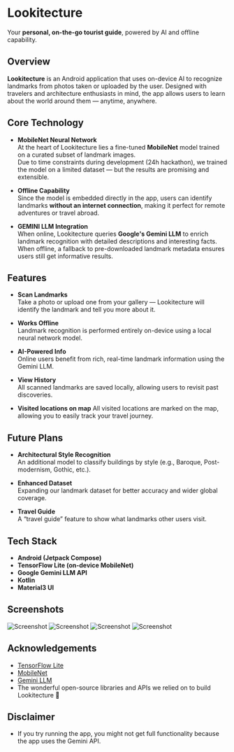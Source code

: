 # Lookitecture

Your **personal, on-the-go tourist guide**, powered by AI and offline capability.

## Overview

**Lookitecture** is an Android application that uses on-device AI to recognize landmarks from photos taken or uploaded by the user. Designed with travelers and architecture enthusiasts in mind, the app allows users to learn about the world around them — anytime, anywhere.

## Core Technology

- **MobileNet Neural Network**  
  At the heart of Lookitecture lies a fine-tuned **MobileNet** model trained on a curated subset of landmark images.  
  Due to time constraints during development (24h hackathon), we trained the model on a limited dataset — but the results are promising and extensible.

- **Offline Capability**  
  Since the model is embedded directly in the app, users can identify landmarks **without an internet connection**, making it perfect for remote adventures or travel abroad.

- **GEMINI LLM Integration**  
  When online, Lookitecture queries **Google's Gemini LLM** to enrich landmark recognition with detailed descriptions and interesting facts.  
  When offline, a fallback to pre-downloaded landmark metadata ensures users still get informative results.

## Features

- **Scan Landmarks**  
  Take a photo or upload one from your gallery — Lookitecture will identify the landmark and tell you more about it.

- **Works Offline**  
  Landmark recognition is performed entirely on-device using a local neural network model.

- **AI-Powered Info**  
  Online users benefit from rich, real-time landmark information using the Gemini LLM.

- **View History**  
  All scanned landmarks are saved locally, allowing users to revisit past discoveries.

- **Visited locations on map**
  All visited locations are marked on the map, allowing you to easily track your travel journey.

## Future Plans

- **Architectural Style Recognition**  
  An additional model to classify buildings by style (e.g., Baroque, Post-modernism, Gothic, etc.).

- **Enhanced Dataset**  
  Expanding our landmark dataset for better accuracy and wider global coverage.

- **Travel Guide**  
  A “travel guide” feature to show what landmarks other users visit.

## Tech Stack

- **Android (Jetpack Compose)**  
- **TensorFlow Lite (on-device MobileNet)**  
- **Google Gemini LLM API**  
- **Kotlin**  
- **Material3 UI**  

## Screenshots
![Screenshot](Images/image.png)
![Screenshot](Images/image_taken.png)
![Screenshot](Images/information.png)
![Screenshot](Images/history.png)

## Acknowledgements

- [TensorFlow Lite](https://www.tensorflow.org/lite)
- [MobileNet](https://github.com/tensorflow/models/tree/master/research/slim/nets/mobilenet)
- [Gemini LLM](https://deepmind.google/technologies/gemini/)
- The wonderful open-source libraries and APIs we relied on to build Lookitecture 💙

## Disclaimer
- If you try running the app, you might not get full functionality because the app uses the Gemini API.

